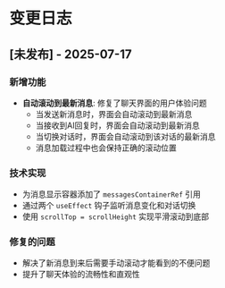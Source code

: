 # 变更日志

## [未发布] - 2025-07-17

### 新增功能

- **自动滚动到最新消息**: 修复了聊天界面的用户体验问题
  - 当发送新消息时，界面会自动滚动到最新消息
  - 当接收到AI回复时，界面会自动滚动到最新消息  
  - 当切换对话时，界面会自动滚动到该对话的最新消息
  - 消息加载过程中也会保持正确的滚动位置

### 技术实现

- 为消息显示容器添加了 `messagesContainerRef` 引用
- 通过两个 `useEffect` 钩子监听消息变化和对话切换
- 使用 `scrollTop = scrollHeight` 实现平滑滚动到底部

### 修复的问题

- 解决了新消息到来后需要手动滚动才能看到的不便问题
- 提升了聊天体验的流畅性和直观性

